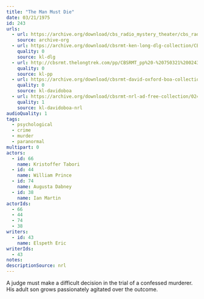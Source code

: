 ```yaml
---
title: "The Man Must Die"
date: 03/21/1975
id: 243
urls: 
  - url: https://archive.org/download/cbs_radio_mystery_theater/cbs_radio_mystery_theater-0201-0250.zip/cbs_radio_mystery_theater-0201-0250%2Fcbsrmt_0243_the_man_must_die.mp3
    source: archive-org
  - url: https://archive.org/download/cbsrmt-ken-long-dlg-collection/CBSRMT - 750321 0243 The Man Must Die.mp3
    quality: 0
    source: kl-dlg
  - url: http://cbsrmt.thelongtrek.com/pp/CBSRMT_pp%20-%20750321%200243%20The%20Man%20Must%20Die.mp3
    quality: 0
    source: kl-pp
  - url: https://archive.org/download/cbsrmt-david-oxford-boa-collection/CBSRMT-750321-0243-The-Man-Must-Die-(128-44)_WBBM-JE-{BoA}.mp3
    quality: 0
    source: kl-davidoboa
  - url: https://archive.org/download/cbsrmt-nrl-ad-free-collection/0243%20CBSRMT-750321-0243-The-Man-Must-Die-(128-44)_WBBM-JE-%7BBoA%7D%20(no%20ads).mp3
    quality: 1
    source: kl-davidoboa-nrl
audioQuality: 1
tags: 
  - psychological
  - crime
  - murder
  - paranormal
multipart: 0
actors:  
  - id: 66
    name: Kristoffer Tabori  
  - id: 44
    name: William Prince  
  - id: 74
    name: Augusta Dabney  
  - id: 38
    name: Ian Martin
actorIds:  
  - 66  
  - 44  
  - 74  
  - 38
writers:  
  - id: 43
    name: Elspeth Eric
writerIds:  
  - 43
notes: 
descriptionSource: nrl
---
```

A judge must make a difficult decision in the trial of a confessed murderer. His adult son grows passionately agitated over the outcome.